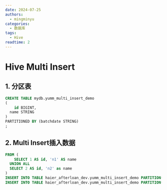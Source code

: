 ```yaml
---
date: 2024-07-25
authors:
  - mingminyu
categories:
  - 数据库
tags:
  - Hive
readtime: 2
---
```


# Hive Multi Insert


## 1. 分区表

```sql linenums="1"
CREATE TABLE mydb.yumm_multi_insert_demo
(
	id BIGINT,
  name STRING
)
PARTITIONED BY (batchdate STRING)
;
```

## 2. Multi Insert插入数据

```sql linenums="1"
FROM (
	SELECT 1 AS id, 'n1' AS name
  UNION ALL
  SELECT 2 AS id, 'n2' as name
)
INSERT INTO TABLE haier_afterloan_dev.yumm_multi_insert_demo PARTITION(batchdate='2025-01-01') SELECT * WHERE id = 1
INSERT INTO TABLE haier_afterloan_dev.yumm_multi_insert_demo PARTITION(batchdate='2025-01-02') SELECT * WHERE id = 2
```
